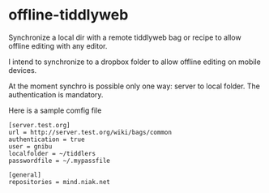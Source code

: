 offline-tiddlyweb
=================

Synchronize a local dir with a remote tiddlyweb bag or recipe to allow offline editing with any editor.

I intend to synchronize to a dropbox folder to allow offline editing on mobile devices.

At the moment synchro is possible only one way: server to local folder.
The authentication is mandatory.

Here is a sample comfig file

```
[server.test.org]
url = http://server.test.org/wiki/bags/common
authentication = true
user = gnibu
localfolder = ~/tiddlers
passwordfile = ~/.mypassfile

[general]
repositories = mind.niak.net
```

